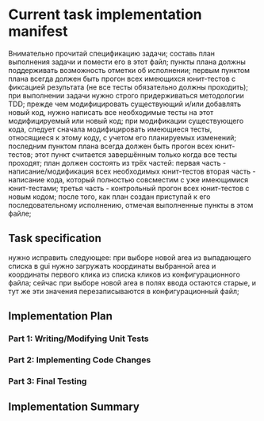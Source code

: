 # Current task implementation manifest

Внимательно прочитай спецификацию задачи;
составь план выполнения задачи и помести его в этот файл;
пункты плана должны поддерживать возможность отметки об исполнении;
первым пунктом плана всегда должен быть прогон всех имеющихся юнит-тестов с фиксацией результата 
(не все тесты обязательно должны проходить);
при выполнении задачи нужно строго придерживаться методологии TDD;
прежде чем модифицировать существующий и/или добавлять новый код, 
нужно написать все необходимые тесты на этот модифицируемый или новый код;
при модификации существующего кода, следует сначала модифицировать имеющиеся тесты, 
относящиеся к этому коду, с учетом его планируемых изменений;
последним пунктом плана всегда должен быть прогон всех юнит-тестов;
этот пункт считается завершённым только когда все тесты проходят;
план должен состоять из трёх частей:
первая часть - написание/модификация всех необходимых юнит-тестов
вторая часть - написание кода, который полностью совсместим с уже имеющимися юнит-тестами;
третья часть - контрольный прогон всех юнит-тестов с новым кодом;
после того, как план создан приступай к его последовательному исполнению, отмечая выполненные пункты в этом файле;

## Task specification

нужно исправить следующее:
при выборе новой area из выпадающего списка в gui нужно загружать 
координаты выбранной area и координаты первого клика из списка кликов из конфигурационного файла;
сейчас при выборе новой area в полях ввода остаются старые, и тут же эти значения перезаписываются в конфигурационный файл;



## Implementation Plan

### Part 1: Writing/Modifying Unit Tests



### Part 2: Implementing Code Changes



### Part 3: Final Testing



## Implementation Summary





